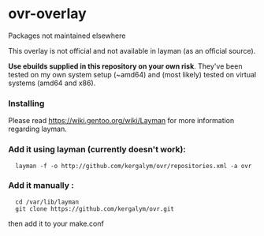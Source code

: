 ovr-overlay 
===

Packages not maintained elsewhere

This overlay is not official and not available in layman (as an official source).

**Use ebuilds supplied in this repository on your own risk**. They've been tested on my own system setup (~amd64) and (most likely) tested on virtual systems (amd64 and x86).

### Installing

Please read https://wiki.gentoo.org/wiki/Layman for more information regarding layman.

### Add it using layman (currently doesn't work):

      layman -f -o http://github.com/kergalym/ovr/repositories.xml -a ovr

### Add it manually :

      cd /var/lib/layman
      git clone https://github.com/kergalym/ovr.git

then add it to your make.conf


